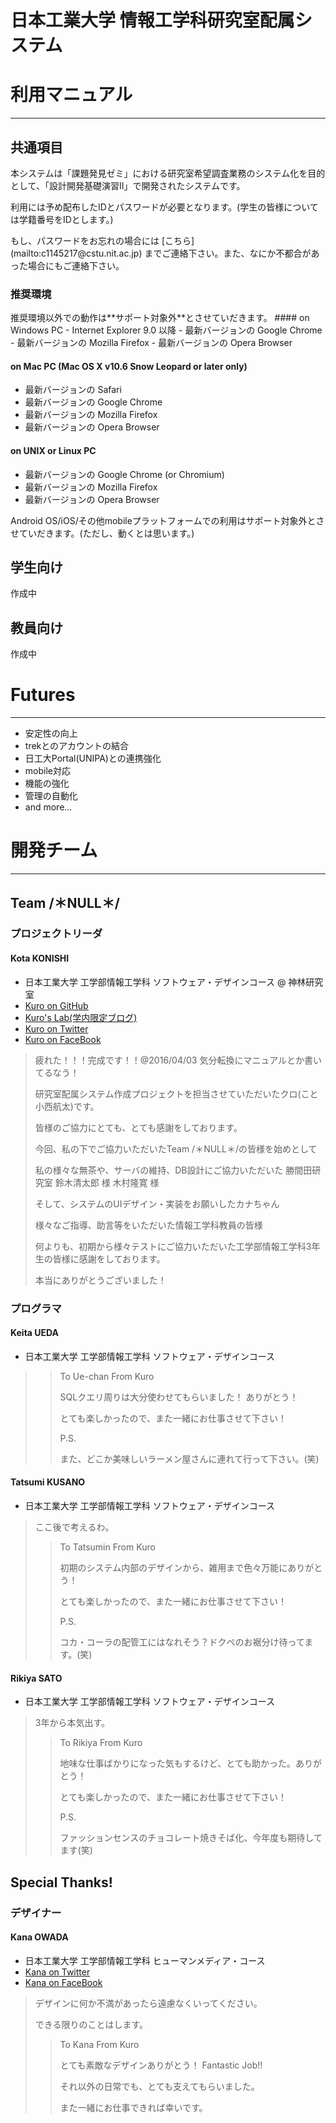 日本工業大学 情報工学科研究室配属システム
====================

# 利用マニュアル
***
## 共通項目
<p>本システムは「課題発見ゼミ」における研究室希望調査業務のシステム化を目的として、「設計開発基礎演習Ⅱ」で開発されたシステムです。

<p>利用には予め配布したIDとパスワードが必要となります。(学生の皆様については学籍番号をIDとします。)

<p>もし、パスワードをお忘れの場合には [こちら](mailto:c1145217@cstu.nit.ac.jp) までご連絡下さい。また、なにか不都合があった場合にもご連絡下さい。

### 推奨環境
<p>推奨環境以外での動作は**サポート対象外**とさせていだきます。
#### on Windows PC
- Internet Explorer 9.0 以降
- 最新バージョンの Google Chrome
- 最新バージョンの Mozilla Firefox
- 最新バージョンの Opera Browser

#### on Mac PC (Mac OS X v10.6 Snow Leopard or later only)
- 最新バージョンの Safari
- 最新バージョンの Google Chrome
- 最新バージョンの Mozilla Firefox
- 最新バージョンの Opera Browser

#### on UNIX or Linux PC
- 最新バージョンの Google Chrome (or Chromium)
- 最新バージョンの Mozilla Firefox
- 最新バージョンの Opera Browser

<p>Android OS/iOS/その他mobileプラットフォームでの利用はサポート対象外とさせていだきます。(ただし、動くとは思います。)

## 学生向け
作成中

## 教員向け
作成中

# Futures
***
- 安定性の向上
- trekとのアカウントの結合
- 日工大Portal(UNIPA)との連携強化
- mobile対応
- 機能の強化
- 管理の自動化
- and more...

# 開発チーム
***
## Team /＊NULL＊/
### プロジェクトリーダ
#### Kota KONISHI
* 日本工業大学 工学部情報工学科 ソフトウェア・デザインコース @ 神林研究室
* [Kuro on GitHub](https://github.com/Kuro524)
* [Kuro's Lab(学内限定ブログ)](http://10.8.68.230/blog)
* [Kuro on Twitter](https://twitter.com/kouta_e_kuro)
* [Kuro on FaceBook](https://www.facebook.com/koutakonishi)
> 疲れた！！！完成です！！@2016/04/03 気分転換にマニュアルとか書いてるなう！
>
> 研究室配属システム作成プロジェクトを担当させていただいたクロ(こと小西航太)です。
>
> 皆様のご協力にとても、とても感謝をしております。
>
> 今回、私の下でご協力いただいたTeam /＊NULL＊/の皆様を始めとして
>
> 私の様々な無茶や、サーバの維持、DB設計にご協力いただいた 勝間田研究室 鈴木清太郎 様 木村隆寛 様
>
> そして、システムのUIデザイン・実装をお願いしたカナちゃん
>
> 様々なご指導、助言等をいただいた情報工学科教員の皆様
>
> 何よりも、初期から様々テストにご協力いただいた工学部情報工学科3年生の皆様に感謝をしております。
>
> 本当にありがとうございました！

### プログラマ
#### Keita UEDA
* 日本工業大学 工学部情報工学科 ソフトウェア・デザインコース
>> To Ue-chan From Kuro
>>
>> SQLクエリ周りは大分使わせてもらいました！
>> ありがとう！
>>
>> とても楽しかったので、また一緒にお仕事させて下さい！
>>
>> P.S.
>>
>> また、どこか美味しいラーメン屋さんに連れて行って下さい。(笑)

#### Tatsumi KUSANO
* 日本工業大学 工学部情報工学科 ソフトウェア・デザインコース
>ここ後で考えるわ。
>> To Tatsumin From Kuro
>>
>>
>> 初期のシステム内部のデザインから、雑用まで色々万能にありがとう！
>>
>> とても楽しかったので、また一緒にお仕事させて下さい！
>>
>> P.S.
>>
>> コカ・コーラの配管工にはなれそう？ドクペのお裾分け待ってます。(笑)

#### Rikiya SATO
* 日本工業大学 工学部情報工学科 ソフトウェア・デザインコース
>3年から本気出す。
>> To Rikiya From Kuro
>>
>> 地味な仕事ばかりになった気もするけど、とても助かった。ありがとう！
>>
>> とても楽しかったので、また一緒にお仕事させて下さい！
>>
>> P.S.
>>
>> ファッションセンスのチョコレート焼きそば化、今年度も期待してます(笑)

## Special Thanks!
### デザイナー
#### Kana OWADA
* 日本工業大学 工学部情報工学科 ヒューマンメディア・コース
* [Kana on Twitter](https://twitter.com/o_kana52)
* [Kana on FaceBook](https://www.facebook.com/kana.owada1)
> デザインに何か不満があったら遠慮なくいってください。
>
> できる限りのことはします。
>
>> To Kana From Kuro
>>
>> とても素敵なデザインありがとう！
>> Fantastic Job!!
>>
>> それ以外の日常でも、とても支えてもらいました。
>>
>> また一緒にお仕事できれば幸いです。
